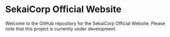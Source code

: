 # SekaiCorp Official Website

Welcome to the GitHub repository for the SekaiCorp Official Website. Please note that this project is currently under development.